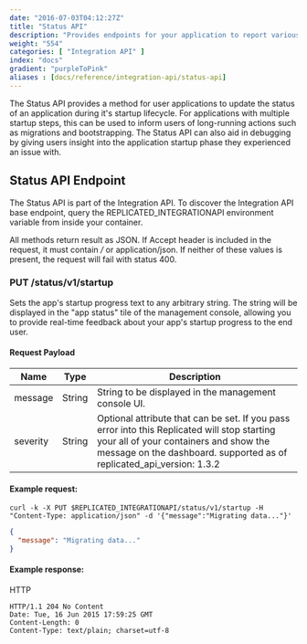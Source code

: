 ```yaml
---
date: "2016-07-03T04:12:27Z"
title: "Status API"
description: "Provides endpoints for your application to report various kinds of status information back to the management console"
weight: "554"
categories: [ "Integration API" ]
index: "docs"
gradient: "purpleToPink"
aliases : [docs/reference/integration-api/status-api]
---
```


The Status API provides a method for user applications to update the status of an application during it's startup lifecycle. For applications with multiple startup steps, this can be used to inform users of long-running actions such as migrations and bootstrapping. The Status API can also aid in debugging by giving users insight into the application startup phase they experienced an issue with.

## Status API Endpoint

The Status API is part of the Integration API. To discover the Integration API base endpoint, query the REPLICATED_INTEGRATIONAPI environment variable from inside your container.

All methods return result as JSON. If Accept header is included in the request, it must contain _/_ or application/json. If neither of these values is present, the request will fail with status 400.

### PUT /status/v1/startup

Sets the app's startup progress text to any arbitrary string. The string will be displayed in the "app status" tile of the management console, allowing you to provide real-time feedback about your app's startup progress to the end user.

#### Request Payload

| Name     | Type   | Description                                                                                                                                                                                                    |
| -------- | ------ | -------------------------------------------------------------------------------------------------------------------------------------------------------------------------------------------------------------- |
| message  | String | String to be displayed in the management console UI.                                                                                                                                                           |
| severity | String | Optional attribute that can be set. If you pass error into this Replicated will stop starting your all of your containers and show the message on the dashboard. supported as of replicated_api_version: 1.3.2 |

#### Example request:

```shell
curl -k -X PUT $REPLICATED_INTEGRATIONAPI/status/v1/startup -H "Content-Type: application/json" -d '{"message":"Migrating data..."}'
```

```json
{
  "message": "Migrating data..."
}
```

#### Example response:

HTTP

```shell
HTTP/1.1 204 No Content
Date: Tue, 16 Jun 2015 17:59:25 GMT
Content-Length: 0
Content-Type: text/plain; charset=utf-8
```
